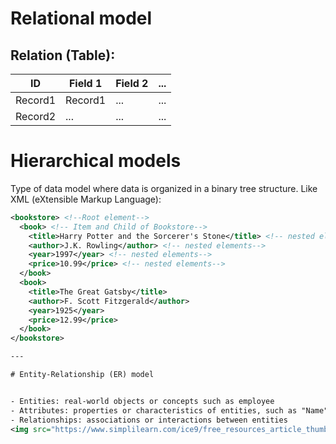 # Relational model

## Relation (Table):
| ID      | Field 1 | Field 2 | ... |
|---------|---------|---------|-----|
| Record1 | Record1 | ...     | ... |
| Record2 | ...     | ...     | ... |

# Hierarchical models

Type of data model where data is organized in a binary tree structure.
Like XML (eXtensible Markup Language):

```xml
<bookstore> <!--Root element-->
  <book> <!-- Item and Child of Bookstore-->
    <title>Harry Potter and the Sorcerer's Stone</title> <!-- nested elements-->
    <author>J.K. Rowling</author> <!-- nested elements-->
    <year>1997</year> <!-- nested elements-->
    <price>10.99</price> <!-- nested elements-->
  </book>
  <book>
    <title>The Great Gatsby</title>
    <author>F. Scott Fitzgerald</author>
    <year>1925</year>
    <price>12.99</price>
  </book>
</bookstore>

---

# Entity-Relationship (ER) model


- Entities: real-world objects or concepts such as employee
- Attributes: properties or characteristics of entities, such as "Name", "Age", or "Salary"
- Relationships: associations or interactions between entities
<img src="https://www.simplilearn.com/ice9/free_resources_article_thumb/ERDiagramsInDBMS_1.png" width="300">
